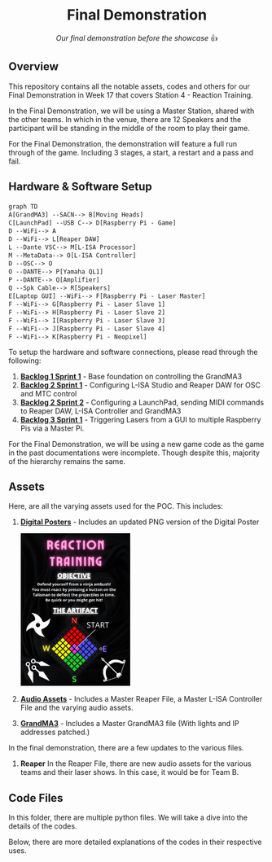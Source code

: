 <h1 align="center">
  Final Demonstration
</h1>

<p align="center">
  <i align="center">Our final demonstration before the showcase </i>👍
</p>

## Overview
This repository contains all the notable assets, codes and others for our Final Demonstration in Week 17 that covers Station 4 - Reaction Training.

In the Final Demonstration, we will be using a Master Station, shared with the other teams. In which in the venue, there are 12 Speakers and the participant will be standing in the middle of the room to play their game.

For the Final Demonstration, the demonstration will feature a full run through of the game. Including 3 stages, a start, a restart and a pass and fail. 

## Hardware & Software Setup
```mermaid
graph TD
A[GrandMA3] --SACN--> B[Moving Heads]
C[LaunchPad] --USB C--> D[Raspberry Pi - Game]
D --WiFi--> A
D --WiFi--> L[Reaper DAW]
L --Dante VSC--> M[L-ISA Processor]
M --MetaData--> O[L-ISA Controller]
D --OSC--> O
O --DANTE--> P[Yamaha QL1]
P --DANTE--> Q[Amplifier]
Q --Spk Cable--> R[Speakers]
E[Laptop GUI] --WiFi--> F[Raspberry Pi - Laser Master]
F --WiFi--> G[Raspberry Pi - Laser Slave 1]
F --WiFi--> H[Raspberry Pi - Laser Slave 2]
F --WiFi--> I[Raspberry Pi - Laser Slave 3]
F --WiFi--> J[Raspberry Pi - Laser Slave 4]
F --WiFi--> K[Raspberry Pi - Neopixel]
```

To setup the hardware and software connections, please read through the following:
1. **[Backlog 1 Sprint 1](NYP-EGL314-MSP1/Backlog1%20Sprint1/B1S1.md)** - Base foundation on controlling the GrandMA3
2. **[Backlog 2 Sprint 1](NYP-EGL314-MSP1/Backlog%202%20Sprint1/B2S1.md)** - Configuring L-ISA Studio and Reaper DAW for OSC and MTC control
3. **[Backlog 2 Sprint 2](NYP-EGL314-MSP1/Backlog%202%20Sprint2/B2S2.md)** - Configuring a LaunchPad, sending MIDI commands to Reaper DAW, L-ISA Controller and GrandMA3
4. **[Backlog 3 Sprint 1](NYP-EGL314-MSP1/Backlog3%20Sprint1/B3S1.md)** - Triggering Lasers from a GUI to multiple Raspberry Pis via a Master Pi.

For the Final Demonstration, we will be using a new game code as the game in the past documentations were incomplete. Though despite this, majority of the hierarchy remains the same.

## Assets
Here, are all the varying assets used for the POC. This includes:
1. **[Digital Posters](./Assets/Poster)** - Includes an updated PNG version of the Digital Poster

   <img src="./Assets/Poster.png" width =215px height=300px>
   
2. **[Audio Assets](./Assets/Audio%20Assets)** - Includes a Master Reaper File, a Master L-ISA Controller File and the varying audio assets.
3. **[GrandMA3](./Assets/GrandMA3)** - Includes a Master GrandMA3 file (With lights and IP addresses patched.)

In the final demonstration, there are a few updates to the various files.
1. **Reaper**
   In the Reaper File, there are new audio assets for the various teams and their laser shows. In this case, it would be for Team B.
## Code Files
In this folder, there are multiple python files. We will take a dive into the details of the codes.

Below, there are more detailed explanations of the codes in their respective uses.
